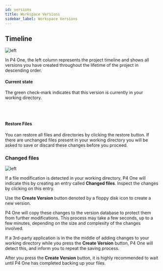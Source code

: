 ```yaml
---
id: versions
title: Workspace Versions
sidebar_label: Workspace Versions
---
```


<div className="block">

## Timeline
![left](/img/versions.png)

In P4 One, the left column represents the project timeline and shows all versions you have created throughout the lifetime of the project in descending order.


#### Current state

<span className="check-mark" /> The green check-mark indicates that this version is currently in your working directory.

<br/><br/>

#### Restore Files

<span className="revert" /> You can restore all files and directories by clicking the restore button. If there are unchanged files present in your working directory you will be asked to save or discard these changes before you proceed.

</div>

<div className="block">

### Changed files

![left](/img/changed-files.png)

If a file modification is detected in your working directory, P4 One will indicate this by creating an entry called **Changed files**. Inspect the changes by clicking on this entry.

Use the **Create Version** button denoted by a floppy disk icon to create a new version.

P4 One will copy these changes to the version database to protect them from further modifications. This process may take a few seconds, up to a few minutes, depending on the size and complexity of the changes involved.

If a 3rd-party application is in the the middle of adding changes to your working directory while you press the **Create Version** button, P4 One will detect this, and inform you to repeat the saving process.

After you press the **Create Version** button, it is highly recommended to wait until P4 One has completed backing up your files.

</div>
